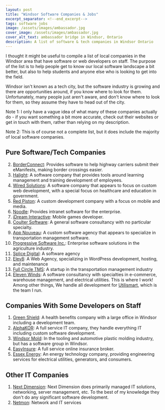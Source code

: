 ```yaml
---
layout: post
title: "Windsor Software Companies & Jobs"
excerpt_separator: <!--end_excerpt-->
tags: software jobs
image: /assets/images/ambassador.jpg
cover_image: /assets/images/ambassador.jpg
cover_alt_text: ambassador bridge in Windsor, Ontario
description: A list of software & tech companies in Windsor Ontario
---
```

I thought it might be useful to compile a list of local companies in the Windsor area that have software or web developers on staff. The purpose of the list is to help people get to know our local software landscape a bit better, but also to help students and anyone else
who is looking to get into the field.

<!--end_excerpt-->

Windsor isn't known as a tech city, but the software industry is growing and there are opportunities around, if you know where to look for them.
Unfortunately, many people just aren't aware, and don't know where to look for them, so they assume they have to head out of the city.

Note 1: I only have a vague idea of what many of these companies actually do - if you want something a bit more accurate, check out their websites or get in touch with them, rather than relying on my description.

Note 2: This is of course not a complete list, but it does include the majority of local software companies.

## Pure Software/Tech Companies
2. [BorderConnect](https://emanifest.borderconnect.com/): Provides software to help highway carriers submit their eManifests, making border crossings easier.
4. [Halight](https://halight.com/): A software company that provides tools around learning management and training development of employees.
5. [Wired Solutions](https://www.wiredsolutions.ca/#!): A software company that appears to focus on custom web development, with a special focus on healthcare and education in government.
6. [Red Piston](https://redpiston.com/): A custom development company with a focus on mobile and media.
7. [Noodle](https://vialect.com/): Provides intranet software for the enterprise.
9. [iDream Interactive](https://www.idreaminteractive.com/): Mobile games developer.
10. [Coulter Software](https://www.coulters.ca/): A general software consultancy with no particular specialty.
11. [App Nouveau](https://www.appnouveau.com/): A custom software agency that appears to specialize in transportation management software.
11. [Progressive Software Inc.](http://prosoftxp.com/): Enterprise software solutions in the agriculture industry.
12. [Splice Digital](https://splicedigital.com/): A software agency
13. [Elev8](https://www.elev8webstudio.com/): A Web Agency, specializing in WordPress development, hosting, and maintenance
14. [Full Circle TMS](https://fullcircletms.com/): A startup in the transportation management industry
15. [Eleven Winds](https://www.elevenwinds.com/): A software consultancy with specialties in e-commerce, warehouse management, and electrical utilities. This is where I work! Among other things, We handle all development for [Utilismart](http://www.utilismartcorp.com/), which is the team I run.

## Companies With Some Developers on Staff
1. [Green Shield](https://www.greenshield.ca/en-ca): A health benefits company with a large office in Windsor including a development team.
2. [AlphaKOR](https://www.alphakor.com/): A full service IT company, they handle everything IT including custom software development.
2. [Windsor Mold](http://www.windsormoldgroup.com/): In the tooling and automotive plastic molding industry, but has a software group in Windsor.
3. [EasyInsure](https://easyinsure.ca/main.aspx): A full service online insurance broker.
4. [Essex Energy](https://www.essexenergy.ca/): An energy technology company, providing engineering services for electrical utilities, generators, and consumers.

## Other IT Companies
1. [Next Dimension](http://www.nextdimensioninc.com/): Next Dimension does primarily managed IT solutions, networking, server management, etc. To the best of my knowledge they don't do any significant software development.
2. [Netmon](https://www.netmon.com/): Network and IT services


